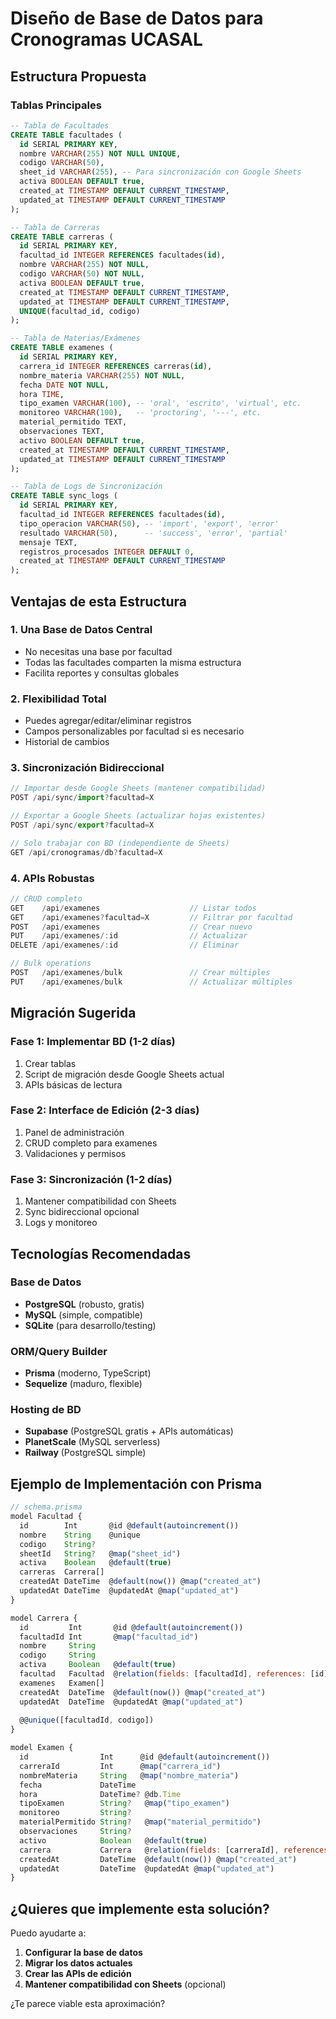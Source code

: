 # Diseño de Base de Datos para Cronogramas UCASAL

## Estructura Propuesta

### Tablas Principales

```sql
-- Tabla de Facultades
CREATE TABLE facultades (
  id SERIAL PRIMARY KEY,
  nombre VARCHAR(255) NOT NULL UNIQUE,
  codigo VARCHAR(50),
  sheet_id VARCHAR(255), -- Para sincronización con Google Sheets
  activa BOOLEAN DEFAULT true,
  created_at TIMESTAMP DEFAULT CURRENT_TIMESTAMP,
  updated_at TIMESTAMP DEFAULT CURRENT_TIMESTAMP
);

-- Tabla de Carreras
CREATE TABLE carreras (
  id SERIAL PRIMARY KEY,
  facultad_id INTEGER REFERENCES facultades(id),
  nombre VARCHAR(255) NOT NULL,
  codigo VARCHAR(50) NOT NULL,
  activa BOOLEAN DEFAULT true,
  created_at TIMESTAMP DEFAULT CURRENT_TIMESTAMP,
  updated_at TIMESTAMP DEFAULT CURRENT_TIMESTAMP,
  UNIQUE(facultad_id, codigo)
);

-- Tabla de Materias/Exámenes
CREATE TABLE examenes (
  id SERIAL PRIMARY KEY,
  carrera_id INTEGER REFERENCES carreras(id),
  nombre_materia VARCHAR(255) NOT NULL,
  fecha DATE NOT NULL,
  hora TIME,
  tipo_examen VARCHAR(100), -- 'oral', 'escrito', 'virtual', etc.
  monitoreo VARCHAR(100),   -- 'proctoring', '---', etc.
  material_permitido TEXT,
  observaciones TEXT,
  activo BOOLEAN DEFAULT true,
  created_at TIMESTAMP DEFAULT CURRENT_TIMESTAMP,
  updated_at TIMESTAMP DEFAULT CURRENT_TIMESTAMP
);

-- Tabla de Logs de Sincronización
CREATE TABLE sync_logs (
  id SERIAL PRIMARY KEY,
  facultad_id INTEGER REFERENCES facultades(id),
  tipo_operacion VARCHAR(50), -- 'import', 'export', 'error'
  resultado VARCHAR(50),      -- 'success', 'error', 'partial'
  mensaje TEXT,
  registros_procesados INTEGER DEFAULT 0,
  created_at TIMESTAMP DEFAULT CURRENT_TIMESTAMP
);
```

## Ventajas de esta Estructura

### 1. **Una Base de Datos Central**
- No necesitas una base por facultad
- Todas las facultades comparten la misma estructura
- Facilita reportes y consultas globales

### 2. **Flexibilidad Total**
- Puedes agregar/editar/eliminar registros
- Campos personalizables por facultad si es necesario
- Historial de cambios

### 3. **Sincronización Bidireccional**
```javascript
// Importar desde Google Sheets (mantener compatibilidad)
POST /api/sync/import?facultad=X

// Exportar a Google Sheets (actualizar hojas existentes)
POST /api/sync/export?facultad=X

// Solo trabajar con BD (independiente de Sheets)
GET /api/cronogramas/db?facultad=X
```

### 4. **APIs Robustas**
```javascript
// CRUD completo
GET    /api/examenes                    // Listar todos
GET    /api/examenes?facultad=X         // Filtrar por facultad  
POST   /api/examenes                    // Crear nuevo
PUT    /api/examenes/:id                // Actualizar
DELETE /api/examenes/:id                // Eliminar

// Bulk operations
POST   /api/examenes/bulk               // Crear múltiples
PUT    /api/examenes/bulk               // Actualizar múltiples
```

## Migración Sugerida

### Fase 1: Implementar BD (1-2 días)
1. Crear tablas
2. Script de migración desde Google Sheets actual
3. APIs básicas de lectura

### Fase 2: Interface de Edición (2-3 días)  
1. Panel de administración
2. CRUD completo para examenes
3. Validaciones y permisos

### Fase 3: Sincronización (1-2 días)
1. Mantener compatibilidad con Sheets
2. Sync bidireccional opcional
3. Logs y monitoreo

## Tecnologías Recomendadas

### Base de Datos
- **PostgreSQL** (robusto, gratis)
- **MySQL** (simple, compatible)
- **SQLite** (para desarrollo/testing)

### ORM/Query Builder
- **Prisma** (moderno, TypeScript)
- **Sequelize** (maduro, flexible)

### Hosting de BD
- **Supabase** (PostgreSQL gratis + APIs automáticas)
- **PlanetScale** (MySQL serverless)
- **Railway** (PostgreSQL simple)

## Ejemplo de Implementación con Prisma

```javascript
// schema.prisma
model Facultad {
  id        Int       @id @default(autoincrement())
  nombre    String    @unique
  codigo    String?
  sheetId   String?   @map("sheet_id")
  activa    Boolean   @default(true)
  carreras  Carrera[]
  createdAt DateTime  @default(now()) @map("created_at")
  updatedAt DateTime  @updatedAt @map("updated_at")
}

model Carrera {
  id         Int       @id @default(autoincrement())
  facultadId Int       @map("facultad_id")
  nombre     String
  codigo     String
  activa     Boolean   @default(true)
  facultad   Facultad  @relation(fields: [facultadId], references: [id])
  examenes   Examen[]
  createdAt  DateTime  @default(now()) @map("created_at")
  updatedAt  DateTime  @updatedAt @map("updated_at")
  
  @@unique([facultadId, codigo])
}

model Examen {
  id                Int      @id @default(autoincrement())
  carreraId         Int      @map("carrera_id")
  nombreMateria     String   @map("nombre_materia")
  fecha             DateTime
  hora              DateTime? @db.Time
  tipoExamen        String?   @map("tipo_examen")
  monitoreo         String?
  materialPermitido String?   @map("material_permitido")
  observaciones     String?
  activo            Boolean   @default(true)
  carrera           Carrera   @relation(fields: [carreraId], references: [id])
  createdAt         DateTime  @default(now()) @map("created_at")
  updatedAt         DateTime  @updatedAt @map("updated_at")
}
```

## ¿Quieres que implemente esta solución?

Puedo ayudarte a:
1. **Configurar la base de datos**
2. **Migrar los datos actuales**
3. **Crear las APIs de edición**
4. **Mantener compatibilidad con Sheets** (opcional)

¿Te parece viable esta aproximación? 
